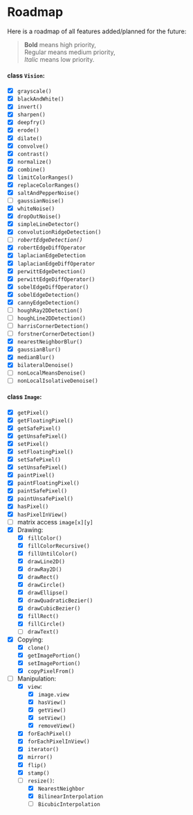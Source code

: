# Roadmap

Here is a roadmap of all features added/planned for the future:

> **Bold** means high priority,  
> Regular means medium priority,  
> *Italic* means low priority.  
> 


#### class `Vision`:
 
 - [x] `grayscale()`
 - [x] `blackAndWhite()`
 - [x] `invert()`
 - [x] `sharpen()`
 - [x] `deepfry()` 
 - [x] `erode()`
 - [x] `dilate()`
 - [x] `convolve()`
 - [x] `contrast()`
 - [x] `normalize()`
 - [x] `combine()`
 - [x] `limitColorRanges()` 
 - [x] `replaceColorRanges()` 
 - [x] `saltAndPepperNoise()`
 - [ ] `gaussianNoise()`
 - [x] `whiteNoise()`
 - [x] `dropOutNoise()`
 - [x] `simpleLineDetector()`
 - [x] `convolutionRidgeDetection()`
 - [ ] *`robertEdgeDetection()`*
 - [x] `robertEdgeDiffOperator`
 - [x] `laplacianEdgeDetection`
 - [x] `laplacianEdgeDiffOperator`
 - [x] `perwittEdgeDetection()`
 - [x] `perwittEdgeDiffOperator()`
 - [x] `sobelEdgeDiffOperator()`
 - [x] `sobelEdgeDetection()`
 - [x] `cannyEdgeDetection()`
 - [ ] `houghRay2DDetection()`
 - [ ] `houghLine2DDetection()`
 - [ ] `harrisCornerDetection()`
 - [ ] `forstnerCornerDetection()`
 - [x] `nearestNeighborBlur()`
 - [x] `gaussianBlur()`
 - [x] `medianBlur()` 
 - [x] `bilateralDenoise()`
 - [ ] `nonLocalMeansDenoise()` 
 - [ ] `nonLocalIsolativeDenoise()`

#### class `Image`:

 - [x] `getPixel()`
 - [x] `getFloatingPixel()`
 - [x] `getSafePixel()` 
 - [x] `getUnsafePixel()` 
 - [x] `setPixel()`
 - [x] `setFloatingPixel()`
 - [x] `setSafePixel()` 
 - [x] `setUnsafePixel()` 
 - [x] `paintPixel()`
 - [x] `paintFloatingPixel()`
 - [x] `paintSafePixel()` 
 - [x] `paintUnsafePixel()` 
 - [x] `hasPixel()`
 - [x] `hasPixelInView()`
 - [ ] matrix access `image[x][y]`
 - [x] Drawing:
   - [x] `fillColor()`
   - [x] `fillColorRecursive()`
   - [x] `fillUntilColor()`
   - [x] `drawLine2D()`
   - [x] `drawRay2D()`
   - [x] `drawRect()`
   - [x] `drawCircle()`
   - [x] `drawEllipse()`
   - [x] `drawQuadraticBezier()`
   - [x] `drawCubicBezier()`
   - [x] `fillRect()`
   - [x] `fillCircle()`
   - [ ] `drawText()` 
 - [x] Copying:
   - [x] `clone()`
   - [x] `getImagePortion()`
   - [x] `setImagePortion()`
   - [x] `copyPixelFrom()`
 - [ ] Manipulation:
   - [x] `view`:
     - [x] `image.view`
     - [x] `hasView()`  
     - [x] `getView()`  
     - [x] `setView()`  
     - [x] `removeView()`  
   - [x] `forEachPixel()`
   - [x] `forEachPixelInView()`
   - [x] `iterator()`
   - [x] `mirror()`  
   - [x] `flip()`
   - [x] `stamp()` 
   - [ ] `resize()`:
     - [x] `NearestNeighbor`
     - [x] `BilinearInterpolation`
     - [ ] `BicubicInterpolation`

